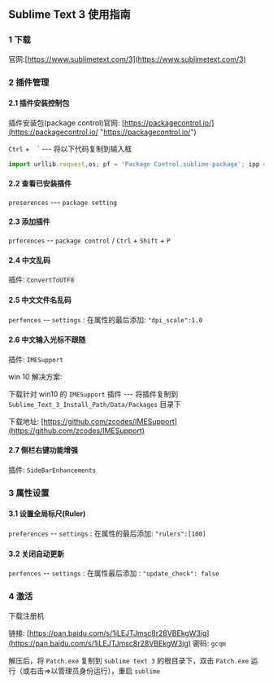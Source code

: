 ## Sublime Text 3 使用指南    



### 1 下载  

官网:[https://www.sublimetext.com/3](https://www.sublimetext.com/3)

### 2 插件管理  

#### 2.1 插件安装控制包    

插件安装包(package control)官网: [https://packagecontrol.io/](https://packagecontrol.io/ "https://packagecontrol.io/")  

`Ctrl` + ` ` `  --- 将以下代码复制到输入框  

```javascript
import urllib.request,os; pf = 'Package Control.sublime-package'; ipp = sublime.installed_packages_path(); urllib.request.install_opener( urllib.request.build_opener( urllib.request.ProxyHandler()) ); open(os.path.join(ipp, pf), 'wb').write(urllib.request.urlopen( 'http://sublime.wbond.net/' + pf.replace(' ','%20')).read())
```

#### 2.2 查看已安装插件  

`preserences`  ---  `package setting`  

#### 2.3 添加插件    

`prferences` -- `package control` /  `Ctrl` + `Shift` + `P`  

#### 2.4 中文乱码    

插件: `ConvertToUTF8`  

#### 2.5 中文文件名乱码    

`perfences` -- `settings` : 在属性的最后添加: `"dpi_scale":1.0`  

#### 2.6 中文输入光标不跟随    

插件: `IMESupport`  

win 10 解决方案:  

下载针对 win10 的 `IMESupport` 插件  --- 将插件复制到 `Sublime_Text_3_Install_Path/Data/Packages` 目录下 

下载地址: [https://github.com/zcodes/IMESupport](https://github.com/zcodes/IMESupport)  

#### 2.7 侧栏右键功能增强  

插件: `SideBarEnhancements`  

### 3 属性设置  

#### 3.1 设置全局标尺(Ruler)  

`preferences` -- `settings` : 在属性的最后添加: `"rulers":[100]`  

#### 3.2 关闭自动更新  

`perfences` -- `settings` : 在属性最后添加 : `"update_check": false`  

### 4 激活  

下载注册机  

链接: [https://pan.baidu.com/s/1iLEJTJmsc8r28VBEkgW3ig](https://pan.baidu.com/s/1iLEJTJmsc8r28VBEkgW3ig)  密码: `gcqm`  

解压后，将 `Patch.exe` 复制到 `sublime text 3` 的根目录下，双击 `Patch.exe` 运行（或右击=>以管理员身份运行），重启 `sublime` 



